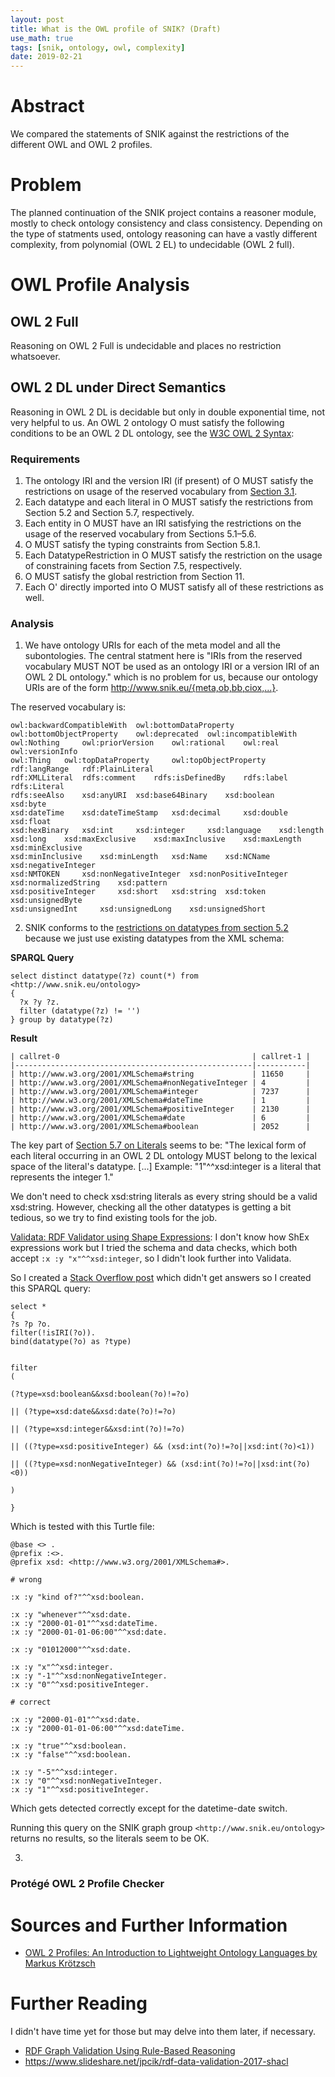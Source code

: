 ```yaml
---
layout: post
title: What is the OWL profile of SNIK? (Draft)
use_math: true 
tags: [snik, ontology, owl, complexity]
date: 2019-02-21
---
```


# Abstract
We compared the statements of SNIK against the restrictions of the different OWL and OWL 2 profiles.

# Problem
The planned continuation of the SNIK project contains a reasoner module, mostly to check ontology consistency and class consistency.
Depending on the type of statments used, ontology reasoning can have a vastly different complexity, from polynomial (OWL 2 EL) to undecidable (OWL 2 full). 
 
# OWL Profile Analysis

## OWL 2 Full
Reasoning on OWL 2 Full is undecidable and places no restriction whatsoever.

## OWL 2 DL under Direct Semantics
Reasoning in OWL 2 DL is decidable but only in double exponential time, not very helpful to us.
An OWL 2 ontology O must satisfy the following conditions to be an OWL 2 DL ontology, see the [W3C OWL 2 Syntax](https://www.w3.org/TR/owl2-syntax/#Ontologies):

### Requirements
1. The ontology IRI and the version IRI (if present) of O MUST satisfy the restrictions on usage of the reserved vocabulary from [Section 3.1](https://www.w3.org/TR/owl2-syntax/#Ontology_IRI_and_Version_IRI).
2. Each datatype and each literal in O MUST satisfy the restrictions from Section 5.2 and Section 5.7, respectively.
3. Each entity in O MUST have an IRI satisfying the restrictions on the usage of the reserved vocabulary from Sections 5.1–5.6.
4. O MUST satisfy the typing constraints from Section 5.8.1.
5. Each DatatypeRestriction in O MUST satisfy the restriction on the usage of constraining facets from Section 7.5, respectively.
6. O MUST satisfy the global restriction from Section 11.
7. Each O' directly imported into O MUST satisfy all of these restrictions as well. 

### Analysis

1. We have ontology URIs for each of the meta model and all the subontologies. The central statment here is "IRIs from the reserved vocabulary MUST NOT be used as an ontology IRI or a version IRI of an OWL 2 DL ontology." which is no problem for us, because our ontology URIs are of the form http://www.snik.eu/{meta,ob,bb,ciox,...}.

The reserved vocabulary is:

```
owl:backwardCompatibleWith 	owl:bottomDataProperty 	owl:bottomObjectProperty 	owl:deprecated 	owl:incompatibleWith
owl:Nothing 	owl:priorVersion 	owl:rational 	owl:real 	owl:versionInfo
owl:Thing 	owl:topDataProperty 	owl:topObjectProperty 	rdf:langRange 	rdf:PlainLiteral
rdf:XMLLiteral 	rdfs:comment 	rdfs:isDefinedBy 	rdfs:label 	rdfs:Literal
rdfs:seeAlso 	xsd:anyURI 	xsd:base64Binary 	xsd:boolean 	xsd:byte
xsd:dateTime 	xsd:dateTimeStamp 	xsd:decimal 	xsd:double 	xsd:float
xsd:hexBinary 	xsd:int 	xsd:integer 	xsd:language 	xsd:length
xsd:long 	xsd:maxExclusive 	xsd:maxInclusive 	xsd:maxLength 	xsd:minExclusive
xsd:minInclusive 	xsd:minLength 	xsd:Name 	xsd:NCName 	xsd:negativeInteger
xsd:NMTOKEN 	xsd:nonNegativeInteger 	xsd:nonPositiveInteger 	xsd:normalizedString 	xsd:pattern
xsd:positiveInteger 	xsd:short 	xsd:string 	xsd:token 	xsd:unsignedByte
xsd:unsignedInt 	xsd:unsignedLong 	xsd:unsignedShort 	
```

2. SNIK conforms to the [restrictions on datatypes from section 5.2](https://www.w3.org/TR/owl2-syntax/#Datatypes) because we just use existing datatypes from the XML schema:

**SPARQL Query**

```
select distinct datatype(?z) count(*) from <http://www.snik.eu/ontology>
{
  ?x ?y ?z.
  filter (datatype(?z) != '')
} group by datatype(?z)
```

**Result**

```
| callret-0                                           | callret-1 |
|-----------------------------------------------------|-----------|
| http://www.w3.org/2001/XMLSchema#string             | 11650     |
| http://www.w3.org/2001/XMLSchema#nonNegativeInteger | 4         |
| http://www.w3.org/2001/XMLSchema#integer            | 7237      |
| http://www.w3.org/2001/XMLSchema#dateTime           | 1         |
| http://www.w3.org/2001/XMLSchema#positiveInteger    | 2130      |
| http://www.w3.org/2001/XMLSchema#date               | 6         |
| http://www.w3.org/2001/XMLSchema#boolean            | 2052      |
```

The key part of [Section 5.7 on Literals](https://www.w3.org/TR/owl2-syntax/#Literals) seems to be:
"The lexical form of each literal occurring in an OWL 2 DL ontology MUST belong to the lexical space of the literal's datatype. [...] Example: "1"^^xsd:integer is a literal that represents the integer 1."

We don't need to check xsd:string literals as every string should be a valid xsd:string.
However, checking all the other datatypes is getting a bit tedious, so we try to find existing tools for the job.

[Validata: RDF Validator using Shape Expressions](https://www.w3.org/2015/03/ShExValidata/): I don't know how ShEx expressions work but I tried the schema and data checks, which both accept `:x :y "x"^^xsd:integer`, so I didn't look further into Validata. 

So I created a [Stack Overflow post](https://stackoverflow.com/questions/54807315/how-to-validate-rdf-literals-using-sparql) which didn't get answers so I created this SPARQL query:

```
select *
{
?s ?p ?o.
filter(!isIRI(?o)).
bind(datatype(?o) as ?type)


filter
(

(?type=xsd:boolean&&xsd:boolean(?o)!=?o)

|| (?type=xsd:date&&xsd:date(?o)!=?o)

|| (?type=xsd:integer&&xsd:int(?o)!=?o)

|| ((?type=xsd:positiveInteger) && (xsd:int(?o)!=?o||xsd:int(?o)<1))

|| ((?type=xsd:nonNegativeInteger) && (xsd:int(?o)!=?o||xsd:int(?o)<0))

)

}
```

Which is tested with this Turtle file:

```
@base <> .
@prefix :<>.
@prefix xsd: <http://www.w3.org/2001/XMLSchema#>.

# wrong

:x :y "kind of?"^^xsd:boolean.

:x :y "whenever"^^xsd:date.
:x :y "2000-01-01"^^xsd:dateTime.
:x :y "2000-01-01-06:00"^^xsd:date.

:x :y "01012000"^^xsd:date.

:x :y "x"^^xsd:integer.
:x :y "-1"^^xsd:nonNegativeInteger.
:x :y "0"^^xsd:positiveInteger.

# correct

:x :y "2000-01-01"^^xsd:date.
:x :y "2000-01-01-06:00"^^xsd:dateTime.

:x :y "true"^^xsd:boolean.
:x :y "false"^^xsd:boolean.

:x :y "-5"^^xsd:integer.
:x :y "0"^^xsd:nonNegativeInteger.
:x :y "1"^^xsd:positiveInteger.                                                                                                                                                                                    
```

Which gets detected correctly except for the datetime-date switch.

Running this query on the SNIK graph group `<http://www.snik.eu/ontology>` returns no results, so the literals seem to be OK.

3.



### Protégé OWL 2 Profile Checker

# Sources and Further Information

* [OWL 2 Profiles: An Introduction to Lightweight Ontology Languages by Markus Krötzsch](https://www.youtube.com/watch?v=ybfidE6zhts)

# Further Reading

I didn't have time yet for those but may delve into them later, if necessary.

* [RDF Graph Validation Using Rule-Based Reasoning](http://www.semantic-web-journal.net/content/rdf-graph-validation-using-rule-based-reasoning)
* https://www.slideshare.net/jpcik/rdf-data-validation-2017-shacl
